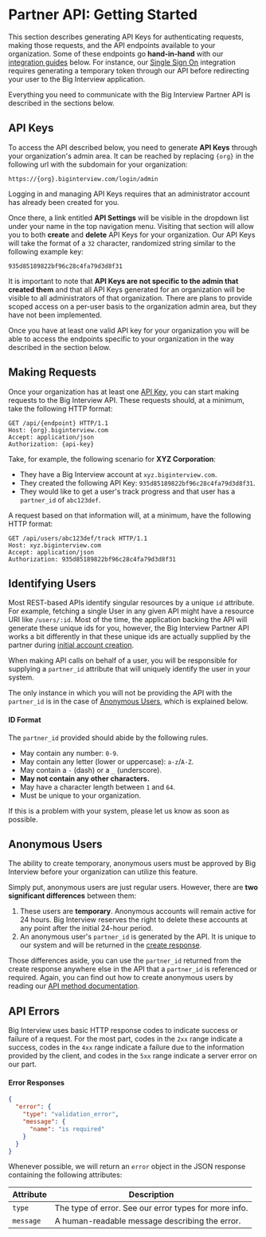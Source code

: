# Partner API: Getting Started

This section describes generating API Keys for authenticating requests, making
those requests, and the API endpoints available to your organization. Some of
these endpoints go **hand-in-hand** with our [integration guides][integrations]
below. For instance, our [Single Sign On][sso] integration requires generating a
temporary token through our API before redirecting your user to the Big
Interview application.

Everything you need to communicate with the Big Interview Partner API is
described in the sections below.

## API Keys

To access the API described below, you need to generate **API Keys** through
your organization's admin area. It can be reached by replacing `{org}`
in the following url with the subdomain for your organization:

```
https://{org}.biginterview.com/login/admin
```

<div class="alert alert-info">
  Logging in and managing API Keys requires that an administrator account has
  already been created for you.
</div>

Once there, a link entitled **API Settings** will be visible in the dropdown
list under your name in the top navigation menu. Visiting that section will
allow you to both **create** and **delete** API Keys for your organization.
Our API Keys will take the format of a `32` character, randomized string similar
to the following example key:

```
935d85189822bf96c28c4fa79d3d8f31
```

<div class="alert alert-warning">
  It is important to note that <strong>API Keys are not specific to the admin
  that created them</strong> and that all API Keys generated for an organization
  will be visible to all administrators of that organization. There are plans
  to provide scoped access on a per-user basis to the organization admin area,
  but they have not been implemented.
</div>

Once you have at least one valid API key for your organization you will be able
to access the endpoints specific to your organization in the way described in
the section below.

## Making Requests

Once your organization has at least one [API Key][api-keys], you can start
making requests to the Big Interview API. These requests should, at a minimum,
take the following HTTP format:

```http
GET /api/{endpoint} HTTP/1.1
Host: {org}.biginterview.com
Accept: application/json
Authorization: {api-key}
```

Take, for example, the following scenario for **XYZ Corporation**:

* They have a Big Interview account at `xyz.biginterview.com`.
* They created the following API Key: `935d85189822bf96c28c4fa79d3d8f31`.
* They would like to get a user's track progress and that user has a
  `partner_id` of `abc123def`.

A request based on that information will, at a minimum, have the following HTTP
format:

```http
GET /api/users/abc123def/track HTTP/1.1
Host: xyz.biginterview.com
Accept: application/json
Authorization: 935d85189822bf96c28c4fa79d3d8f31
```

## Identifying Users

Most REST-based APIs identify singular resources by a unique `id` attribute. For
example, fetching a single User in any given API might have a resource URI like
`/users/:id`. Most of the time, the application backing the API will generate
these unique ids for you, however, the Big Interview Partner API works a bit
differently in that these unique ids are actually supplied by the partner during
[initial account creation][create-user].

When making API calls on behalf of a user, you will be responsible for supplying
a `partner_id` attribute that will uniquely identify the user in your system.

The only instance in which you will not be providing the API with the
`partner_id` is in the case of [Anonymous Users][anon], which is explained
below.

#### ID Format

The `partner_id` provided should abide by the following rules.

* May contain any number: `0-9`.
* May contain any letter (lower or uppercase): `a-z`/`A-Z`.
* May contain a `-` (dash) or a `_` (underscore).
* **May not contain any other characters.**
* May have a character length between `1` and `64`.
* Must be unique to your organization.

If this is a problem with your system, please let us know as soon as possible.

## Anonymous Users

<div class="alert alert-info">
  The ability to create temporary, anonymous users must be approved by Big
  Interview before your organization can utilize this feature.
</div>

Simply put, anonymous users are just regular users. However, there are **two
significant differences** between them:

1. These users are **temporary**. Anonymous accounts will remain active for 24
   hours. Big Interview reserves the right to delete these accounts at any point
   after the initial 24-hour period.
2. An anonymous user's `partner_id` is generated by the API. It is
   unique to our system and will be returned in the
   [create response][anon-create].

Those differences aside, you can use the `partner_id` returned from the
create response anywhere else in the API that a `partner_id` is referenced or
required. Again, you can find out how to create anonymous users by reading our
[API method documentation][anon-create].

## API Errors

Big Interview uses basic HTTP response codes to indicate success or failure of a
request. For the most part, codes in the `2xx` range indicate a success, codes
in the `4xx` range indicate a failure due to the information provided by the
client, and codes in the `5xx` range indicate a server error on our part.

#### Error Responses

```json
{
  "error": {
    "type": "validation_error",
    "message": {
      "name": "is required"
    }
  }
}
```

Whenever possible, we will return an `error` object in the JSON response
containing the following attributes:

Attribute | Description
----------|-------------
`type` | The type of error. See our error types for more info.
`message` | A human-readable message describing the error.

[uuid]: http://en.wikipedia.org/wiki/Universally_unique_identifier
[anon]: #anonymous-users
[anon-create]: #create-an-anonymous-user
[integrations]: #partner-integrations
[api-keys]: #api-keys
[create-user]: #create-or-update-a-user
[sso]: #single-sign-on
